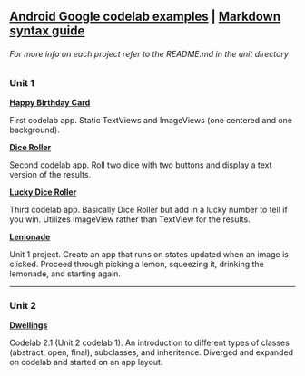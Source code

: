 ## [Android Google codelab examples](https://developer.android.com/courses/android-basics-kotlin/course) | [Markdown syntax guide](https://guides.github.com/features/mastering-markdown/)

###### For more info on each project refer to the README.md in the unit directory

### Unit 1
**[Happy Birthday Card](https://github.com/BuiltByMeT/android-codelabs/tree/main/unit-1/android-happy-birthday)**

First codelab app. Static TextViews and ImageViews (one centered and one background).


**[Dice Roller](https://github.com/BuiltByMeT/android-codelabs/tree/main/unit-1/android-dice-roller)**

Second codelab app. Roll two dice with two buttons and display a text version of the results.


**[Lucky Dice Roller](https://github.com/BuiltByMeT/android-codelabs/tree/main/unit-1/lucky-dice-roller)**

Third codelab app. Basically Dice Roller but add in a lucky number to tell if you win. Utilizes ImageView rather than TextView for the results.

**[Lemonade](https://github.com/BuiltByMeT/android-codelabs/tree/main/unit-1/android-lemonade)**

Unit 1 project. Create an app that runs on states updated when an image is clicked. Proceed through picking a lemon, squeezing it, drinking the lemonade, and starting again.

-----------------------------

### Unit 2
**[Dwellings](https://github.com/BuiltByMeT/android-codelabs/tree/main/unit-2/dwellings)**

Codelab 2.1 (Unit 2 codelab 1). An introduction to different types of classes (abstract, open, final), subclasses, and inheritence. Diverged and expanded on codelab and started on an app layout.
